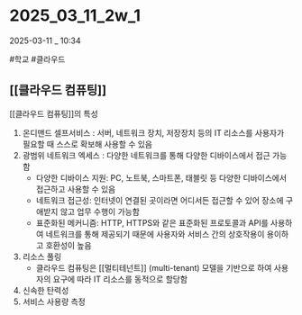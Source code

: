 
# 2025_03_11_2w_1

2025-03-11 _ 10:34

#학교 #클라우드 



## [[클라우드 컴퓨팅]]


[[클라우드 컴퓨팅]]의 특성

1. 온디맨드 셀프서비스 : 서버, 네트워크 장치, 저장장치 등의 IT 리소스를 사용자가 필요할 때 스스로 확보해 사용할 수 있음
2. 광범위 네트워크 엑세스 : 다양한 네트워크를 통해 다양한 디바이스에서 접근 가능함
	- 다양한 디바이스 지원: PC, 노트북, 스마트폰, 태블릿 등 다양한 디바이스에서 접근하고 사용할 수 있음
	- 네트워크 접근성: 인터넷이 연결된 곳이라면 어디서든 접근할 수 있어 장소에 구애받지 않고 업무 수행이 가능함
	- 표준화된 메커니즘: HTTP, HTTPS와 같은 표준화된 프로토콜과 API를 사용하여 네트워크를 통해 제공되기 때문에 사용자와 서비스 간의 상호작용이 용이하고 호환성이 높음
3. 리소스 풀링
	- 클라우드 컴퓨팅은 [[멀티테넌트]] (multi-tenant) 모델을 기반으로 하여 사용자의 요구에 따라 IT 리소스를 동적으로 할당함
4. 신속한 탄력성
5. 서비스 사용량 측정